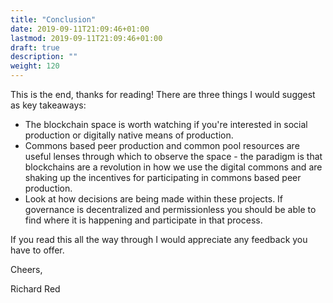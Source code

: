 ```yaml
---
title: "Conclusion"
date: 2019-09-11T21:09:46+01:00
lastmod: 2019-09-11T21:09:46+01:00
draft: true
description: ""
weight: 120
---
```


This is the end, thanks for reading! There are three things I would suggest as key takeaways:

- The blockchain space is worth watching if you're interested in social production or digitally native means of production.
- Commons based peer production and common pool resources are useful lenses through which to observe the space - the paradigm is that blockchains are a revolution in how we use the digital commons and are shaking up the incentives for participating in commons based peer production.
- Look at how decisions are being made within these projects. If governance is decentralized and permissionless you should be able to find where it is happening and participate in that process.

If you read this all the way through I would appreciate any feedback you have to offer.

Cheers,

Richard Red